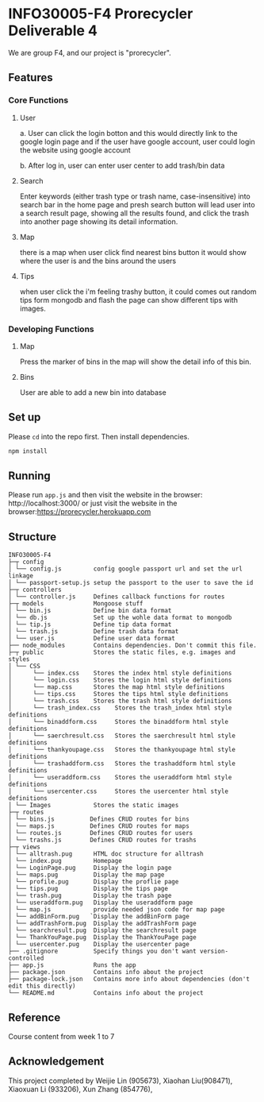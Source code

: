 # INFO30005-F4 Prorecycler Deliverable 4
We are group F4, and our project is "prorecycler".

## Features
### Core Functions

1. User

    a. User can click the login botton and this would directly link to the google login page and if the user have google account, user could login the website using google account

    b. After log in, user can enter user center to add trash/bin data

2. Search

    Enter keywords (either trash type or trash name, case-insensitive) into search bar in the home page and presh search button will lead user into a search result page, showing all the results found, and click the trash into another page showing its detail information.

3. Map

    there is a map when user click find nearest bins button it would show where the user is and the bins around the users

4. Tips

    when user click the i'm feeling trashy button, it could comes out random tips form mongodb and flash the page can show different tips with images.

### Developing Functions

1. Map

    Press the marker of bins in the map will show the detail info of this bin.

2. Bins

    User are able to add a new bin into database

## Set up
Please `cd` into the repo first.
Then install dependencies.
```bash
npm install
```

## Running
Please run `app.js` and then visit the website in the browser: http://localhost:3000/
or just visit the website in the browser:https://prorecycler.herokuapp.com

## Structure
```
INFO30005-F4
├─┬ config
│ └── config.js         config google passport url and set the url linkage
│ └── passport-setup.js setup the passport to the user to save the id
├─┬ controllers
│ └── controller.js     Defines callback functions for routes
├─┬ models              Mongoose stuff
│ └── bin.js            Define bin data format
│ └── db.js             Set up the wohle data format to mongodb
│ └── tip.js            Define tip data format
│ └── trash.js          Define trash data format
│ └── user.js           Define user data format
├── node_modules        Contains dependencies. Don't commit this file.
├─┬ public              Stores the static files, e.g. images and styles
│ └── CSS               
│      └── index.css    Stores the index html style definitions
│      └── login.css    Stores the login html style definitions
│      └── map.css      Stores the map html style definitions
│      └── tips.css     Stores the tips html style definitions
│      └── trash.css    Stores the trash html style definitions
│      └── trash_index.css    Stores the trash_index html style definitions
│      └── binaddform.css     Stores the binaddform html style definitions
│      └── saerchresult.css   Stores the saerchresult html style definitions
│      └── thankyoupage.css   Stores the thankyoupage html style definitions
│      └── trashaddform.css   Stores the trashaddform html style definitions
│      └── useraddform.css    Stores the useraddform html style definitions
│      └── usercenter.css     Stores the usercenter html style definitions
│ └── Images            Stores the static images
├─┬ routes              
│ └── bins.js          Defines CRUD routes for bins
│ └── maps.js          Defines CRUD routes for maps
│ └── routes.js        Defines CRUD routes for users
│ └── trashs.js        Defines CRUD routes for trashs
├─┬ views              
│ └── alltrash.pug      HTML doc structure for alltrash
│ └── index.pug         Homepage 
│ └── LoginPage.pug     Display the login page
│ └── maps.pug          Display the map page
│ └── profile.pug       Display the proflie page
│ └── tips.pug          Display the tips page
│ └── trash.pug         Display the trash page
│ └── useraddform.pug   Display the useraddform page
│ └── map.js            provide needed json code for map page
│ └── addBinForm.pug   `Display the addBinForm page
│ └── addTrashForm.pug  Display the addTrashForm page
│ └── searchresult.pug  Display the searchresult page
│ └── ThankYouPage.pug  Display the ThankYouPage page
│ └── usercenter.pug    Display the usercenter page
├── .gitignore          Specify things you don't want version-controlled
├── app.js              Runs the app
├── package.json        Contains info about the project
├── package-lock.json   Contains more info about dependencies (don't edit this directly)
└── README.md           Contains info about the project 
```

## Reference
Course content from week 1 to 7

## Acknowledgement
This project completed by Weijie Lin (905673), Xiaohan Liu(908471), Xiaoxuan Li (933206), Xun Zhang (854776), 